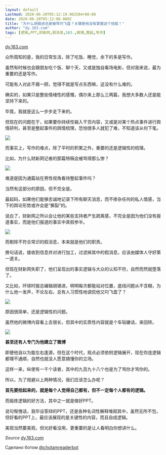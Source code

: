 ```yaml
---
layout: default
Lastmod: 2020-06-20T05:12:19.902584+00:00
date: 2020-06-20T05:12:00.000Z
title: "为什么胡锡进总是被骂叼飞盘？关键是他没有掌握这个技能！"
author: "dy.163.com"
tags: [逻辑,PPT,财新网,假消息,163.,微博,整起,写作]
---
```


[dy.163.com](https://dy.163.com/article/FAG6CM8T05430AO9.html)  

众所周知的是，我的日常生活，除了吃饭、睡觉，余下的多是写作。

虽然有时候也会跟朋友吃个饭、聊个天，又或是独自看场电影，但对我来说，最为重要的还是写作。

可能有人对此不屑一顾，觉得不就是写点东西嘛，这没有什么难的。

确实的，如果只是整些情绪性的感慨，偶尔来上那么三两篇，我想大多数人还是能坚持下来的。

毕竟，我就是这么一步步走下来的。

但现在的问题在于，如果要你持续性输入干货内容，又或是对某个热点事件进行舆情研判，甚至是整起事件的舆情梳理，恐怕很多人就犯了难，不知道该从何下笔。

![](https://images.weserv.nl/?url=http%3A//dingyue.ws.126.net/2020/0418/0301eae6j00q8ypo0000ec0009n0084c.jpg)

而事实上，写作的难点，除了平时的积累之外，重要的还是逻辑性的梳理。

比如，为什么财新网记者的那篇特稿会被骂得那么惨？

![](https://images.weserv.nl/?url=http%3A//dingyue.ws.126.net/2020/0418/5f84bcccp00q8ypo100asc000j600pwc.png)

难道是因为通篇站在男性视角看待整起事件吗？

当然有这部分的原因，但不完全是。

最起码，如果他们能够忠诚地记录下所有聊天消息，而不掺杂任何的私人情感，当下的舆论形势或许会是“撕裂”的。

说白了，财新网之所以会让他的某些支持者产生疏离感，不完全是因为他们没有报道事实，而是他们报道的事实中真假参半。

![](https://images.weserv.nl/?url=http%3A//dingyue.ws.126.net/2020/0418/e9b490bap00q8ypo100qic000qo00qoc.png)

而剔除不符合常识的假消息，本来就是他们的职责。

换句话说，接收到信息并对进行加工，过滤掉其中的假消息，应该由媒体人守好第一道关。

但现在财新网失职了，他们呈现出的事实逻辑与大众的认知不符，自然而然就堕落了。

又比如，环球时报总编辑胡锡进，明明每次都能站对位置，底线问题从不含糊，为什么他一发声，不论左右，总有人习惯性地调侃他又叼飞盘了？

![](https://images.weserv.nl/?url=http%3A//dingyue.ws.126.net/2020/0418/a70c420aj00q8ypo0000hc000dw00afc.jpg)

原因很简单，还是逻辑性的问题。

虽然他的微博内容看上去很长，但其中的实质性内容就是个车轱辘话，来回转。

![](https://images.weserv.nl/?url=http%3A//dingyue.ws.126.net/2020/0418/d2ae15e3p00q8ypo100cyc000k800rsc.png)

**甚至还有人专门为他建立了微博**

即便他自以为能左右逢源，但在这个时代，观点必须依附逻辑展开，现在你连逻辑都理不通顺，自然也就没人愿意搞懂你的立场。

这样一来，纵使有一千个读者，其中的九百九十八个也是为了骂你才骂你的。

所以，为了规避以上两种情况，我们应该怎么办呢？

**首先要拾起来的，就是每个人觉得自己都有，但不一定每个人都有的逻辑。**

而锻炼逻辑的好方法，其中之一就是做好PPT。

说句惭愧话，我毕设答辩的PPT，还是各种名词性解释堆砌其中，虽然无所不包，但好看的PPT上，最应该展现的是关键性的内容，而且自成逻辑。

美观当然要美观，但光好看没用，更重要的是让人看明白你想讲什么。

‏_Source_ [dy.163.com](https://dy.163.com/article/FAG6CM8T05430AO9.html)

Сделано ботом [@chotamreaderbot](https://telegram.me/chotamreaderbot?start=from_telegraph)

